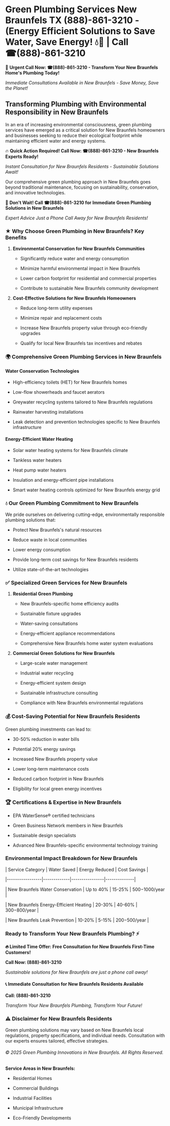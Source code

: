 # Green Plumbing Services New Braunfels TX (888)-861-3210 - (Energy Efficient Solutions to Save Water, Save Energy! 💧🌿 | Call ☎(888)-861-3210

🚨 **Urgent Call Now: ☎(888)-861-3210 - Transform Your New Braunfels Home's Plumbing Today!**
*Immediate Consultations Available in New Braunfels - Save Money, Save the Planet!*

## Transforming Plumbing with Environmental Responsibility in New Braunfels

In an era of increasing environmental consciousness, green plumbing services have emerged as a critical solution for New Braunfels homeowners and businesses seeking to reduce their ecological footprint while maintaining efficient water and energy systems. 

🔥 **Quick Action Required! Call Now: ☎(888)-861-3210 - New Braunfels Experts Ready!**
*Instant Consultation for New Braunfels Residents - Sustainable Solutions Await!*

Our comprehensive green plumbing approach in New Braunfels goes beyond traditional maintenance, focusing on sustainability, conservation, and innovative technologies.

🚨 **Don't Wait! Call ☎(888)-861-3210 for Immediate Green Plumbing Solutions in New Braunfels**
*Expert Advice Just a Phone Call Away for New Braunfels Residents!*

### ★ Why Choose Green Plumbing in New Braunfels? Key Benefits

1. **Environmental Conservation for New Braunfels Communities** 
   - Significantly reduce water and energy consumption
   - Minimize harmful environmental impact in New Braunfels
   - Lower carbon footprint for residential and commercial properties
   - Contribute to sustainable New Braunfels community development

2. **Cost-Effective Solutions for New Braunfels Homeowners** 
   - Reduce long-term utility expenses
   - Minimize repair and replacement costs
   - Increase New Braunfels property value through eco-friendly upgrades
   - Qualify for local New Braunfels tax incentives and rebates

### 🌍 Comprehensive Green Plumbing Services in New Braunfels

#### Water Conservation Technologies
- High-efficiency toilets (HET) for New Braunfels homes
- Low-flow showerheads and faucet aerators
- Greywater recycling systems tailored to New Braunfels regulations
- Rainwater harvesting installations
- Leak detection and prevention technologies specific to New Braunfels infrastructure

#### Energy-Efficient Water Heating
- Solar water heating systems for New Braunfels climate
- Tankless water heaters
- Heat pump water heaters
- Insulation and energy-efficient pipe installations
- Smart water heating controls optimized for New Braunfels energy grid

### 💧 Our Green Plumbing Commitment to New Braunfels

We pride ourselves on delivering cutting-edge, environmentally responsible plumbing solutions that:
- Protect New Braunfels's natural resources
- Reduce waste in local communities
- Lower energy consumption
- Provide long-term cost savings for New Braunfels residents
- Utilize state-of-the-art technologies

### ✅ Specialized Green Services for New Braunfels

1. **Residential Green Plumbing**
   - New Braunfels-specific home efficiency audits
   - Sustainable fixture upgrades
   - Water-saving consultations
   - Energy-efficient appliance recommendations
   - Comprehensive New Braunfels home water system evaluations

2. **Commercial Green Solutions for New Braunfels**
   - Large-scale water management
   - Industrial water recycling
   - Energy-efficient system design
   - Sustainable infrastructure consulting
   - Compliance with New Braunfels environmental regulations

### 💰 Cost-Saving Potential for New Braunfels Residents

Green plumbing investments can lead to:
- 30-50% reduction in water bills
- Potential 20% energy savings
- Increased New Braunfels property value
- Lower long-term maintenance costs
- Reduced carbon footprint in New Braunfels
- Eligibility for local green energy incentives

### 🏆 Certifications & Expertise in New Braunfels

- EPA WaterSense® certified technicians
- Green Business Network members in New Braunfels
- Sustainable design specialists
- Advanced New Braunfels-specific environmental technology training

### Environmental Impact Breakdown for New Braunfels

| Service Category | Water Saved | Energy Reduced | Cost Savings |
|-----------------|-------------|----------------|--------------|
| New Braunfels Water Conservation | Up to 40% | 15-25% | $500-$1000/year |
| New Braunfels Energy-Efficient Heating | 20-30% | 40-60% | $300-$800/year |
| New Braunfels Leak Prevention | 10-20% | 5-15% | $200-$500/year |

### Ready to Transform Your New Braunfels Plumbing? ⚡

**🔥 Limited Time Offer: Free Consultation for New Braunfels First-Time Customers!**

**Call Now: (888)-861-3210**
*Sustainable solutions for New Braunfels are just a phone call away!*

#### 📞 Immediate Consultation for New Braunfels Residents Available

**Call: (888)-861-3210**
*Transform Your New Braunfels Plumbing, Transform Your Future!*

### ⚠️ Disclaimer for New Braunfels Residents

Green plumbing solutions may vary based on New Braunfels local regulations, property specifications, and individual needs. Consultation with our experts ensures tailored, effective strategies.

###### © 2025 Green Plumbing Innovations in New Braunfels. All Rights Reserved.

**Service Areas in New Braunfels:** 
- Residential Homes
- Commercial Buildings
- Industrial Facilities
- Municipal Infrastructure
- Eco-Friendly Developments